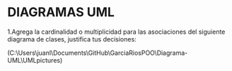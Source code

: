 # DIAGRAMAS UML

1.Agrega la cardinalidad o multiplicidad para las asociaciones del siguiente diagrama de clases, justifica tus decisiones:

(C:\Users\juanl\Documents\GitHub\GarciaRiosPOO\Diagrama-UML\UMLpictures)